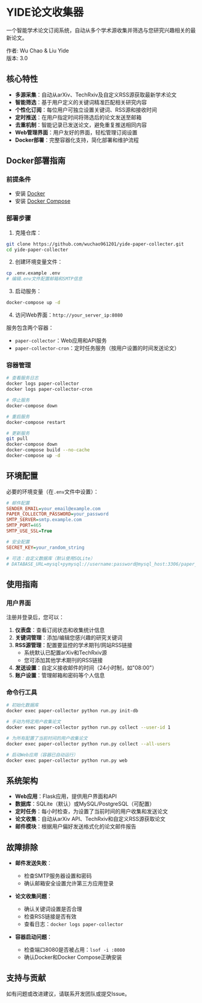 # YIDE论文收集器

一个智能学术论文订阅系统，自动从多个学术源收集并筛选与您研究兴趣相关的最新论文。

作者: Wu Chao & Liu Yide  
版本: 3.0

## 核心特性

- **多源采集**：自动从arXiv、TechRxiv及自定义RSS源获取最新学术论文
- **智能筛选**：基于用户定义的关键词精准匹配相关研究内容
- **个性化订阅**：每位用户可独立设置关键词、RSS源和接收时间
- **定时推送**：在用户指定时间将筛选后的论文发送至邮箱
- **去重机制**：智能记录已发送论文，避免重复推送相同内容
- **Web管理界面**：用户友好的界面，轻松管理订阅设置
- **Docker部署**：完整容器化支持，简化部署和维护流程

## Docker部署指南

### 前提条件

- 安装 [Docker](https://docs.docker.com/get-docker/)
- 安装 [Docker Compose](https://docs.docker.com/compose/install/)

### 部署步骤

1. 克隆仓库：
```bash
git clone https://github.com/wuchao961201/yide-paper-collecter.git
cd yide-paper-collecter
```

2. 创建环境变量文件：
```bash
cp .env.example .env
# 编辑.env文件配置邮箱和SMTP信息
```

3. 启动服务：
```bash
docker-compose up -d
```

4. 访问Web界面：`http://your_server_ip:8080`

服务包含两个容器：
- `paper-collector`：Web应用和API服务
- `paper-collector-cron`：定时任务服务（按用户设置的时间发送论文）

### 容器管理

```bash
# 查看服务日志
docker logs paper-collector
docker logs paper-collector-cron

# 停止服务
docker-compose down

# 重启服务
docker-compose restart

# 更新服务
git pull
docker-compose down
docker-compose build --no-cache
docker-compose up -d
```

## 环境配置

必要的环境变量（在`.env`文件中设置）：

```ini
# 邮件配置
SENDER_EMAIL=your_email@example.com
PAPER_COLLECTOR_PASSWORD=your_password
SMTP_SERVER=smtp.example.com
SMTP_PORT=465
SMTP_USE_SSL=True

# 安全配置
SECRET_KEY=your_random_string

# 可选：自定义数据库（默认使用SQLite）
# DATABASE_URL=mysql+pymysql://username:password@mysql_host:3306/paper_collector
```

## 使用指南

### 用户界面

注册并登录后，您可以：

1. **仪表盘**：查看订阅状态和收集统计信息
2. **关键词管理**：添加/编辑您感兴趣的研究关键词
3. **RSS源管理**：配置要监控的学术期刊/网站RSS链接
   - 系统默认已配置arXiv和TechRxiv源
   - 您可添加其他学术期刊的RSS链接
4. **发送设置**：自定义接收邮件的时间（24小时制，如"08:00"）
5. **账户设置**：管理邮箱和密码等个人信息

### 命令行工具

```bash
# 初始化数据库
docker exec paper-collector python run.py init-db

# 手动为特定用户收集论文
docker exec paper-collector python run.py collect --user-id 1

# 为所有配置了当前时间的用户收集论文
docker exec paper-collector python run.py collect --all-users

# 启动Web应用（容器已自动运行）
docker exec paper-collector python run.py web
```

## 系统架构

- **Web应用**：Flask应用，提供用户界面和API
- **数据库**：SQLite（默认）或MySQL/PostgreSQL（可配置）
- **定时任务**：每小时检查，为设置了当前时间的用户收集和发送论文
- **论文收集**：自动从arXiv API、TechRxiv和自定义RSS源获取论文
- **邮件模块**：根据用户偏好发送格式化的论文邮件报告

## 故障排除

- **邮件发送失败**：
  - 检查SMTP服务器设置和密码
  - 确认邮箱安全设置允许第三方应用登录

- **论文收集问题**：
  - 确认关键词设置是否合理
  - 检查RSS链接是否有效
  - 查看日志：`docker logs paper-collector`

- **容器启动问题**：
  - 检查端口8080是否被占用：`lsof -i :8080`
  - 确认Docker和Docker Compose正确安装

## 支持与贡献

如有问题或改进建议，请联系开发团队或提交Issue。 
